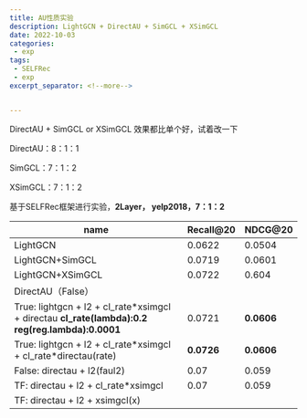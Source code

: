 ```yaml
---
title: AU性质实验
description: LightGCN + DirectAU + SimGCL + XSimGCL
date: 2022-10-03
categories:
 - exp
tags:
 - SELFRec
 - exp
excerpt_separator: <!--more--> 


---
```


DirectAU + SimGCL or XSimGCL 效果都比单个好，试着改一下

<!--more--> 

DirectAU：8：1：1

SimGCL：7：1：2

XSimGCL：7：1：2

基于SELFRec框架进行实验，**2Layer， yelp2018，7：1：2**

| name                                                         | Recall@20  | NDCG@20    |
| ------------------------------------------------------------ | ---------- | ---------- |
| LightGCN                                                     | 0.0622     | 0.0504     |
| LightGCN+SimGCL                                              | 0.0719     | 0.0601     |
| LightGCN+XSimGCL                                             | 0.0722     | 0.604      |
| DirectAU（False）                                            |            |            |
| True: lightgcn + l2 + cl_rate*xsimgcl + directau  **cl_rate(lambda):0.2 reg(reg.lambda):0.0001** | 0.0721     | **0.0606** |
| True: lightgcn + l2 + cl_rate*xsimgcl + cl_rate\*directau(rate) | **0.0726** | **0.0606** |
| False: directau + l2(faul2)                                  | 0.07       | 0.059      |
| TF: directau + l2 + cl_rate*xsimgcl                          | 0.07       | 0.059      |
| TF: directau + l2 + xsimgcl(x)                               |            |            |

